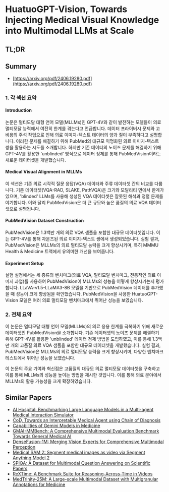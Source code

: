 # HuatuoGPT-Vision, Towards Injecting Medical Visual Knowledge into Multimodal LLMs at Scale
## TL;DR
## Summary
- [https://arxiv.org/pdf/2406.19280.pdf](https://arxiv.org/pdf/2406.19280.pdf)

### 1. 각 섹션 요약

#### Introduction
논문은 멀티모달 대형 언어 모델(MLLMs)인 GPT-4V와 같이 발전하는 모델들이 의료 멀티모달 능력에서 여전히 한계를 겪는다고 언급합니다. 데이터 프라이버시 문제와 고 비용의 주석 작업으로 인해 의료 이미지-텍스트 데이터의 양과 질이 부족하다고 설명합니다. 이러한 문제를 해결하기 위해 PubMed의 대규모 익명화된 의료 이미지-텍스트 쌍을 활용하는 시도를 소개합니다. 하지만 기존 데이터의 노이즈 문제를 해결하기 위해 GPT-4V를 활용한 'unblinded' 방식으로 데이터 정제를 통해 PubMedVision이라는 새로운 데이터셋을 개발했습니다.

#### Medical Visual Alignment in MLLMs
이 섹션은 기존 의료 시각적 질문 응답(VQA) 데이터와 주류 데이터셋 간의 비교를 다룹니다. 기존 데이터셋(VQA-RAD, SLAKE, PathVQA)은 크기와 모달리티 면에서 한계가 있으며, 'blinded' LLMs를 사용해 생성된 VQA 데이터셋은 잘못된 해석과 정렬 문제를 야기합니다. 이와 달리 PubMedVision은 더 큰 규모와 높은 품질의 의료 VQA 데이터셋으로 설명됩니다.

#### PubMedVision Dataset Construction
PubMedVision은 1.3백만 개의 의료 VQA 샘플을 포함한 대규모 데이터셋입니다. 이는 GPT-4V를 통해 자운즈된 의료 이미지-텍스트 쌍에서 생성되었습니다. 실험 결과, PubMedVision은 MLLMs의 의료 멀티모달 능력을 크게 향상시키며, 특히 MMMU Health & Medicine 트랙에서 유의미한 개선을 보여줍니다.

#### Experiment Setup
실험 설정에서는 세 종류의 벤치마크(의료 VQA, 멀티모달 벤치마크, 전통적인 의료 이미지 과업)를 사용하여 PubMedVision이 MLLMs의 성능을 어떻게 향상시키는지 평가합니다. LLaVA-v1.5-LLaMA3-8B 모델을 기반으로 PubMedVision 데이터를 추가했을 때 성능이 크게 향상됨을 확인했습니다. PubMedVision을 사용한 HuatuoGPT-Vision 모델은 여러 의료 멀티모달 벤치마크에서 뛰어난 성능을 보였습니다.

### 2. 전체 요약
이 논문은 멀티모달 대형 언어 모델(MLLMs)의 의료 응용 한계를 극복하기 위해 새로운 데이터셋인 PubMedVision을 소개합니다. 기존 데이터셋의 노이즈 문제를 해결하기 위해 GPT-4V를 활용한 'unblinded' 데이터 정제 방법을 도입하였고, 이를 통해 1.3백만 개의 고품질 의료 VQA 샘플을 포함한 대규모 데이터셋을 개발했습니다. 실험 결과, PubMedVision은 MLLMs의 의료 멀티모달 능력을 크게 향상시키며, 다양한 벤치마크 테스트에서 뛰어난 성능을 보였습니다.

이 논문의 주요 기여와 혁신점은 고품질의 대규모 의료 멀티모달 데이터셋을 구축하고 이를 통해 MLLMs의 성능을 높이는 방법을 제시한 것입니다. 이를 통해 의료 분야에서 MLLMs의 활용 가능성을 크게 확장하였습니다.

## Similar Papers
- [AI Hospital: Benchmarking Large Language Models in a Multi-agent Medical Interaction Simulator](2402.09742.md)
- [CoD, Towards an Interpretable Medical Agent using Chain of Diagnosis](2407.13301.md)
- [Capabilities of Gemini Models in Medicine](2404.18416.md)
- [GMAI-MMBench: A Comprehensive Multimodal Evaluation Benchmark Towards General Medical AI](2408.03361.md)
- [DenseFusion-1M: Merging Vision Experts for Comprehensive Multimodal Perception](2407.08303.md)
- [Medical SAM 2: Segment medical images as video via Segment Anything Model 2](2408.00874.md)
- [SPIQA: A Dataset for Multimodal Question Answering on Scientific Papers](2407.09413.md)
- [ReXTime: A Benchmark Suite for Reasoning-Across-Time in Videos](2406.19392.md)
- [MedTrinity-25M: A Large-scale Multimodal Dataset with Multigranular Annotations for Medicine](2408.02900.md)
